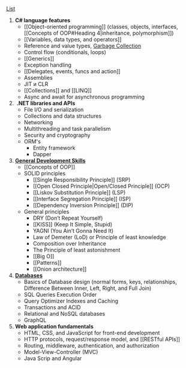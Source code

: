 [List](https://medium.com/@techworldwithmilan/net-developer-roadmap-2023-c1a9a102748e)
1. **C# language features**
	- [[Object-oriented programming]] (classes, objects, interfaces, [[Concepts of OOP#Heading 4|inheritance, polymorphism]])
	- [[Variables, data types, and operators]]
	- Reference and value types, [Garbage Collection](https://www.youtube.com/watch?v=BeuNvhd1L_g&ab_channel=CodingTutorials)
	- Control flow (conditionals, loops)
	- [[Generics]]
	- Exception handling
	- [[Delegates, events, funcs and action]]
	- Assemblies
	- JIT и CLR
	- [[Collections]] and [[LINQ]]
	- Async and await for asynchronous programming
2.  **.NET libraries and APIs**
	- File I/O and serialization
	- Collections and data structures
	- Networking
	- Multithreading and task parallelism
	- Security and cryptography
	- ORM's
		- Entity framework
		- Dapper
3.  **[General Development Skills](https://github.com/milanm/DotNet-Developer-Roadmap#2-general-development-skills)**
	- [[Concepts of OOP]]
	- SOLID principles
		- [[Single Responsibility Principle]] (SRP)
		- [[Open Closed Principle|Open/Closed Principle]] (OCP)
		- [[Liskov Substitution Principle]] (LSP)
		- [[Interface Segregation Principle]] (ISP)
		- [[Dependency Inversion Principle]] (DIP)
	- General principles 
		- DRY (Don’t Repeat Yourself)
		- [[KISS]] (Keep It Simple, Stupid)
		- YAGNI (You Ain’t Gonna Need It)
		- Law of Demeter (LoD) or Principle of least knowledge
		- Composition over Inheritance
		- The Principle of least astonishment
		- [[Big O]]
		- [[Patterns]]
		- [[Onion architecture]]
4. **[Databases](https://github.com/milanm/DotNet-Developer-Roadmap#5-databases)**
	- Basics of Database design (normal forms, keys, relationships, Difference Between Inner, Left, Right, and Full Join)
	- SQL Queries Execution Order
	- Query Optimizer Indexes and Caching
	- Transactions and ACID
	- Relational and NoSQL databases
	- GraphQL
5. **Web application fundamentals**
	- HTML, CSS, and JavaScript for front-end development
	- HTTP protocols, request/response model, and [[RESTful APIs]]
	- Routing, middleware, authentication, and authorization
	- Model-View-Controller (MVC) 
	- Java Scrip and Angular